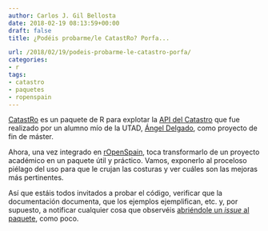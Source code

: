 ```yaml
---
author: Carlos J. Gil Bellosta
date: 2018-02-19 08:13:59+00:00
draft: false
title: ¿Podéis probarme/le CatastRo? Porfa...

url: /2018/02/19/podeis-probarme-le-catastro-porfa/
categories:
- r
tags:
- catastro
- paquetes
- ropenspain
---
```


[CatastRo](https://github.com/rOpenSpain/CatastRo) es un paquete de R para explotar la [API del Catastro](https://ovc.catastro.meh.es/ovcservweb/ovcswlocalizacionrc/ovccoordenadas.asmx) que fue realizado por un alumno mío de la UTAD, [Ángel Delgado](https://github.com/DelgadoPanadero), como proyecto de fin de máster.

Ahora, una vez integrado en [rOpenSpain](https://ropenspain.es/), toca transformarlo de un proyecto académico en un paquete útil y práctico. Vamos, exponerlo al proceloso piélago del uso para que le crujan las costuras y ver cuáles son las mejoras más pertinentes.

Así que estáis todos invitados a probar el código, verificar que la documentación documenta, que los ejemplos ejemplifican, etc. y, por supuesto, a notificar cualquier cosa que observéis [abriéndole un _issue_ al paquete](https://github.com/rOpenSpain/CatastRo/issues), como poco.
